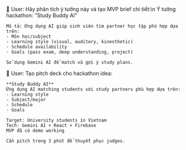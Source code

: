 👤 User: Hãy phân tích ý tưởng này và tạo MVP brief chi tiết:\n
    Ý tưởng hackathon: "Study Buddy AI"

    Mô tả: Ứng dụng AI giúp sinh viên tìm partner học tập phù hợp dựa trên:
    - Môn học/subject
    - Learning style (visual, auditory, kinesthetic)
    - Schedule availability
    - Goals (pass exam, deep understanding, project)

    Sử dụng Gemini AI để match và gợi ý study plans.


👤 User: 
    Tạo pitch deck cho hackathon idea:

    **Study Buddy AI**
    Ứng dụng AI matching students với study partners phù hợp dựa trên:
    - Learning style
    - Subject/major
    - Schedule
    - Goals

    Target: University students in Vietnam
    Tech: Gemini AI + React + Firebase
    MVP đã có demo working

    Cần pitch trong 3 phút để thuyết phục judges.
